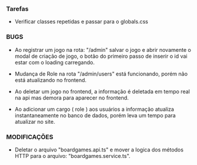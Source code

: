 ### Tarefas

- Verificar classes repetidas e passar para o globals.css

### BUGS

- Ao registrar um jogo na rota: "/admin" salvar o jogo e abrir novamente o modal de criação de jogo, o botão do primeiro passo de inserir o id vai estar com o loading carregando.

- Mudança de Role na rota "/admin/users" está funcionando, porém não está atualizando no frontend.

- Ao deletar um jogo no frontend, a informação é deletada em tempo real na api mas demora para aparecer no frontend.

- Ao adicionar um cargo ( role ) aos usuários a informação atualiza instantaneamente no banco de dados, porém leva um tempo para atualizar no site.

### MODIFICAÇÕES

- Deletar o arquivo "boardgames.api.ts" e mover a logica dos métodos HTTP para o arquivo: "boardgames.service.ts".
